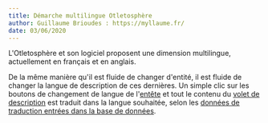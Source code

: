 ```yaml
---
title: Démarche multilingue Otletosphère
author: Guillaume Brioudes : https://myllaume.fr/
date: 03/06/2020
---
```


L'Otletosphère et son logiciel proposent une dimension multilingue, actuellement en français et en anglais.

De la même manière qu'il est fluide de changer d'entité, il est fluide de changer la langue de description de ces dernières. Un simple clic sur les boutons de changement de langue de l'[entête](../utilisation/elements-interface.md) et tout le contenu du [volet de description](../utilisation/elements-interface.md#volet-de-description) est traduit dans la langue souhaitée, selon les [données de traduction entrées dans la base de données](../developpement/inscrire-donnees.md).